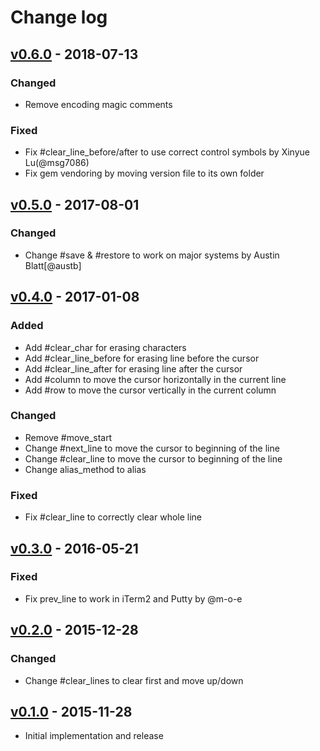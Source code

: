# Change log

## [v0.6.0] - 2018-07-13

### Changed
* Remove encoding magic comments

### Fixed
* Fix #clear_line_before/after to use correct control symbols by Xinyue Lu(@msg7086)
* Fix gem vendoring by moving version file to its own folder

## [v0.5.0] - 2017-08-01

### Changed
* Change #save & #restore to work on major systems by Austin Blatt[@austb]

## [v0.4.0] - 2017-01-08

### Added
* Add #clear_char for erasing characters
* Add #clear_line_before for erasing line before the cursor
* Add #clear_line_after for erasing line after the cursor
* Add #column to move the cursor horizontally in the current line
* Add #row to move the cursor vertically in the current column

### Changed
* Remove #move_start
* Change #next_line to move the cursor to beginning of the line
* Change #clear_line to move the cursor to beginning of the line
* Change alias_method to alias

### Fixed
* Fix #clear_line to correctly clear whole line

## [v0.3.0] - 2016-05-21

### Fixed
* Fix prev_line to work in iTerm2 and Putty by @m-o-e

## [v0.2.0] - 2015-12-28

### Changed
* Change #clear_lines to clear first and move up/down

## [v0.1.0] - 2015-11-28

* Initial implementation and release

[v0.6.0]: https://github.com/piotrmurach/tty-cursor/compare/v0.5.0...v0.6.0
[v0.5.0]: https://github.com/piotrmurach/tty-cursor/compare/v0.4.0...v0.5.0
[v0.4.0]: https://github.com/piotrmurach/tty-cursor/compare/v0.3.0...v0.4.0
[v0.3.0]: https://github.com/piotrmurach/tty-cursor/compare/v0.2.0...v0.3.0
[v0.2.0]: https://github.com/piotrmurach/tty-cursor/compare/v0.1.0...v0.2.0
[v0.1.0]: https://github.com/piotrmurach/tty-cursor/compare/v0.1.0

